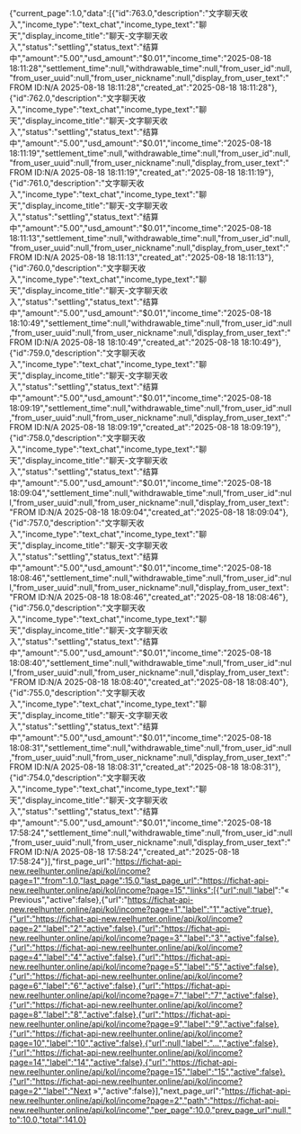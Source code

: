 {"current_page":1.0,"data":[{"id":763.0,"description":"文字聊天收入","income_type":"text_chat","income_type_text":"聊天","display_income_title":"聊天-文字聊天收入","status":"settling","status_text":"结算中","amount":"5.00","usd_amount":"$0.01","income_time":"2025-08-18 18:11:28","settlement_time":null,"withdrawable_time":null,"from_user_id":null,"from_user_uuid":null,"from_user_nickname":null,"display_from_user_text":"FROM ID:N/A 2025-08-18 18:11:28","created_at":"2025-08-18 18:11:28"},{"id":762.0,"description":"文字聊天收入","income_type":"text_chat","income_type_text":"聊天","display_income_title":"聊天-文字聊天收入","status":"settling","status_text":"结算中","amount":"5.00","usd_amount":"$0.01","income_time":"2025-08-18 18:11:19","settlement_time":null,"withdrawable_time":null,"from_user_id":null,"from_user_uuid":null,"from_user_nickname":null,"display_from_user_text":"FROM ID:N/A 2025-08-18 18:11:19","created_at":"2025-08-18 18:11:19"},{"id":761.0,"description":"文字聊天收入","income_type":"text_chat","income_type_text":"聊天","display_income_title":"聊天-文字聊天收入","status":"settling","status_text":"结算中","amount":"5.00","usd_amount":"$0.01","income_time":"2025-08-18 18:11:13","settlement_time":null,"withdrawable_time":null,"from_user_id":null,"from_user_uuid":null,"from_user_nickname":null,"display_from_user_text":"FROM ID:N/A 2025-08-18 18:11:13","created_at":"2025-08-18 18:11:13"},{"id":760.0,"description":"文字聊天收入","income_type":"text_chat","income_type_text":"聊天","display_income_title":"聊天-文字聊天收入","status":"settling","status_text":"结算中","amount":"5.00","usd_amount":"$0.01","income_time":"2025-08-18 18:10:49","settlement_time":null,"withdrawable_time":null,"from_user_id":null,"from_user_uuid":null,"from_user_nickname":null,"display_from_user_text":"FROM ID:N/A 2025-08-18 18:10:49","created_at":"2025-08-18 18:10:49"},{"id":759.0,"description":"文字聊天收入","income_type":"text_chat","income_type_text":"聊天","display_income_title":"聊天-文字聊天收入","status":"settling","status_text":"结算中","amount":"5.00","usd_amount":"$0.01","income_time":"2025-08-18 18:09:19","settlement_time":null,"withdrawable_time":null,"from_user_id":null,"from_user_uuid":null,"from_user_nickname":null,"display_from_user_text":"FROM ID:N/A 2025-08-18 18:09:19","created_at":"2025-08-18 18:09:19"},{"id":758.0,"description":"文字聊天收入","income_type":"text_chat","income_type_text":"聊天","display_income_title":"聊天-文字聊天收入","status":"settling","status_text":"结算中","amount":"5.00","usd_amount":"$0.01","income_time":"2025-08-18 18:09:04","settlement_time":null,"withdrawable_time":null,"from_user_id":null,"from_user_uuid":null,"from_user_nickname":null,"display_from_user_text":"FROM ID:N/A 2025-08-18 18:09:04","created_at":"2025-08-18 18:09:04"},{"id":757.0,"description":"文字聊天收入","income_type":"text_chat","income_type_text":"聊天","display_income_title":"聊天-文字聊天收入","status":"settling","status_text":"结算中","amount":"5.00","usd_amount":"$0.01","income_time":"2025-08-18 18:08:46","settlement_time":null,"withdrawable_time":null,"from_user_id":null,"from_user_uuid":null,"from_user_nickname":null,"display_from_user_text":"FROM ID:N/A 2025-08-18 18:08:46","created_at":"2025-08-18 18:08:46"},{"id":756.0,"description":"文字聊天收入","income_type":"text_chat","income_type_text":"聊天","display_income_title":"聊天-文字聊天收入","status":"settling","status_text":"结算中","amount":"5.00","usd_amount":"$0.01","income_time":"2025-08-18 18:08:40","settlement_time":null,"withdrawable_time":null,"from_user_id":null,"from_user_uuid":null,"from_user_nickname":null,"display_from_user_text":"FROM ID:N/A 2025-08-18 18:08:40","created_at":"2025-08-18 18:08:40"},{"id":755.0,"description":"文字聊天收入","income_type":"text_chat","income_type_text":"聊天","display_income_title":"聊天-文字聊天收入","status":"settling","status_text":"结算中","amount":"5.00","usd_amount":"$0.01","income_time":"2025-08-18 18:08:31","settlement_time":null,"withdrawable_time":null,"from_user_id":null,"from_user_uuid":null,"from_user_nickname":null,"display_from_user_text":"FROM ID:N/A 2025-08-18 18:08:31","created_at":"2025-08-18 18:08:31"},{"id":754.0,"description":"文字聊天收入","income_type":"text_chat","income_type_text":"聊天","display_income_title":"聊天-文字聊天收入","status":"settling","status_text":"结算中","amount":"5.00","usd_amount":"$0.01","income_time":"2025-08-18 17:58:24","settlement_time":null,"withdrawable_time":null,"from_user_id":null,"from_user_uuid":null,"from_user_nickname":null,"display_from_user_text":"FROM ID:N/A 2025-08-18 17:58:24","created_at":"2025-08-18 17:58:24"}],"first_page_url":"https://fichat-api-new.reelhunter.online/api/kol/income?page=1","from":1.0,"last_page":15.0,"last_page_url":"https://fichat-api-new.reelhunter.online/api/kol/income?page=15","links":[{"url":null,"label":"&laquo; Previous","active":false},{"url":"https://fichat-api-new.reelhunter.online/api/kol/income?page=1","label":"1","active":true},{"url":"https://fichat-api-new.reelhunter.online/api/kol/income?page=2","label":"2","active":false},{"url":"https://fichat-api-new.reelhunter.online/api/kol/income?page=3","label":"3","active":false},{"url":"https://fichat-api-new.reelhunter.online/api/kol/income?page=4","label":"4","active":false},{"url":"https://fichat-api-new.reelhunter.online/api/kol/income?page=5","label":"5","active":false},{"url":"https://fichat-api-new.reelhunter.online/api/kol/income?page=6","label":"6","active":false},{"url":"https://fichat-api-new.reelhunter.online/api/kol/income?page=7","label":"7","active":false},{"url":"https://fichat-api-new.reelhunter.online/api/kol/income?page=8","label":"8","active":false},{"url":"https://fichat-api-new.reelhunter.online/api/kol/income?page=9","label":"9","active":false},{"url":"https://fichat-api-new.reelhunter.online/api/kol/income?page=10","label":"10","active":false},{"url":null,"label":"...","active":false},{"url":"https://fichat-api-new.reelhunter.online/api/kol/income?page=14","label":"14","active":false},{"url":"https://fichat-api-new.reelhunter.online/api/kol/income?page=15","label":"15","active":false},{"url":"https://fichat-api-new.reelhunter.online/api/kol/income?page=2","label":"Next &raquo;","active":false}],"next_page_url":"https://fichat-api-new.reelhunter.online/api/kol/income?page=2","path":"https://fichat-api-new.reelhunter.online/api/kol/income","per_page":10.0,"prev_page_url":null,"to":10.0,"total":141.0}